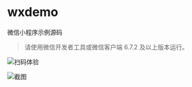 # wxdemo

微信小程序示例源码
> 请使用微信开发者工具或微信客户端 6.7.2 及以上版本运行。

![扫码体验](https://developers.weixin.qq.com/miniprogram/dev/image/demo.jpg?t=18091218)

![截图](https://developers.weixin.qq.com/miniprogram/dev/image/demo.png?t=18091218)
